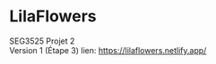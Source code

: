 # LilaFlowers <br>
SEG3525 Projet 2 <br>
Version 1 (Étape 3) lien: https://lilaflowers.netlify.app/<br>
